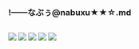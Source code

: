 ### !——なぶぅ@nabuxu★★☆.md
![]()

![](https://pbs.twimg.com/media/EA1T8bRVAAAMTGn?format=jpg&name=4096x4096)
![](https://pbs.twimg.com/media/EDFI1pOUEAAjSGK?format=jpg&name=4096x4096)
![](https://pbs.twimg.com/media/EDFI1pOUwAAu4hl?format=jpg&name=4096x4096)
![](https://pbs.twimg.com/media/D9bVkd9U8AAYKtx?format=jpg&name=4096x4096)
![](https://pbs.twimg.com/media/D9bSRmRVUAIVQBB?format=jpg&name=4096x4096)
